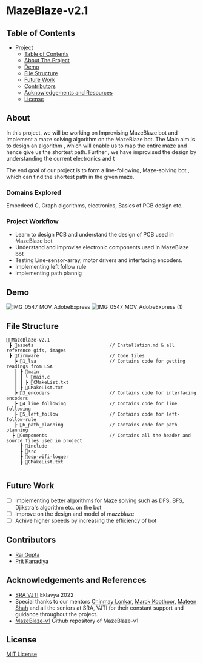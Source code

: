 # MazeBlaze-v2.1

## Table of Contents

- [Project](#MazeBlaze-v2)
  - [Table of Contents](#table-of-contents)
  - [About The Project](#about-the-project)
  - [Demo](#demo)
  - [File Structure](#file-structure)
  - [Future Work](#future-work)
  - [Contributors](#contributors)
  - [Acknowledgements and Resources](#acknowledgements-and-references)
  - [License](#license)
  
## About

In this project, we will be working on Improvising MazeBlaze bot and Implement a maze solving algorithm on the MazeBlaze bot. The Main aim is to design an algorithm , which will enable us to map the entire maze and hence give us the shortest path. Further , we have improvised the design by understanding the current electronics and t 

The end goal of our project is to form a line-following, Maze-solving bot , which can find the shortest path in the given maze.

  ### Domains Explored
Embedeed C, Graph algorithms, electronics, Basics of PCB design etc.

  ### Project Workflow 
- Learn to design PCB and understand the design of PCB used in MazeBlaze bot
- Understand and improvise electronic components used in MazeBlaze bot
- Testing Line-sensor-array, motor drivers and interfacing encoders.
- Implementing left follow rule 
- Implementing path plannig

## Demo

![IMG_0547_MOV_AdobeExpress](https://user-images.githubusercontent.com/103832825/208279682-8080600f-02c1-42f0-adbb-0c0c7c0d9037.gif)
![IMG_0547_MOV_AdobeExpress (1)](https://user-images.githubusercontent.com/103832825/208279743-dc0dcc3d-3c4c-4085-9829-36e9da6aa16b.gif)

## File Structure
```
👨‍💻MazeBlaze-v2.1
 ┣ 📂assets                            // Installation.md & all reference gifs, images
 ┣ 📂firmware                          // Code files 
   ┣ 📂1_lsa                           // Contains code for getting readings from LSA 
   ┃ ┣ 📂main                         
   ┃ ┃ ┗ 📄main.c 
   ┃ ┃ ┣ 📄CMakeList.txt
   ┃ ┣ 📄CMakeList.txt
   ┣ 📂3_encoders                      // Contains code for interfacing encoders 
   ┣ 📂4_line_following                // Contains code for line following
   ┣ 📂5_left_follow                   // Contains code for left-follow-rule
   ┣ 📂6_path_planning                 // Contains code for path planning
  ┣ 📂Components                       // Contains all the header and source files used in project
     ┣ 📂include                       
     ┣ 📂src 
     ┣ 📂esp-wifi-logger
     ┣ 📄CMakeList.txt
     
``` 
## Future Work

- [ ] Implementing better algorithms for Maze solving such as DFS, BFS, Djikstra's algorithm etc. on the bot
- [ ] Improve on the design and model of mazzblaze
- [ ] Achive higher speeds by increasing the efficiency of bot

## Contributors

* [Raj Gupta](https://github.com/RajGupta17)
* [Prit Kanadiya](https://github.com/PritK99)

## Acknowledgements and References
* [SRA VJTI](https://sravjti.in/) Eklavya 2022  
* Special thanks to our mentors [Chinmay Lonkar](https://github.com/ChinmayLonkar), [Marck Koothoor](https://github.com/marck3131), [Mateen Shah](https://github.com/Jamm02) and all the seniors at SRA, VJTI for their constant support and guidance throughout the project.
* [MazeBlaze-v1](https://github.com/ChinmayLonkar/MAZEBLAZE.git) Github repository of MazeBlaze-v1
 
## License
[MIT License](https://opensource.org/licenses/MIT)


